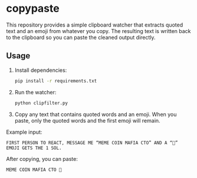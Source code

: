 # copypaste

This repository provides a simple clipboard watcher that extracts quoted text and an emoji from whatever you copy. The resulting text is written back to the clipboard so you can paste the cleaned output directly.

## Usage

1. Install dependencies:
   ```bash
   pip install -r requirements.txt
   ```
2. Run the watcher:
   ```bash
   python clipfilter.py
   ```
3. Copy any text that contains quoted words and an emoji. When you paste, only the quoted words and the first emoji will remain.

Example input:
```
FIRST PERSON TO REACT, MESSAGE ME “MEME COIN MAFIA CTO” AND A “🐳” EMOJI GETS THE 1 SOL.
```
After copying, you can paste:
```
MEME COIN MAFIA CTO 🐳
```
